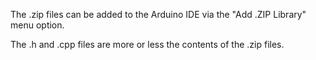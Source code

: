 The .zip files can be added to the Arduino IDE via the "Add .ZIP Library"
menu option.

The .h and .cpp files are more or less the contents of the .zip files.
